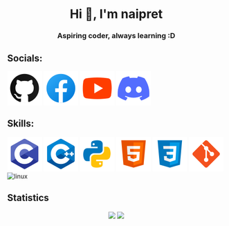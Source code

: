<h1 align="center">Hi 👋, I'm naipret</h1>
<h3 align="center">Aspiring coder, always learning :D</h3>

<!-- - 📫 How to reach me **ngvphu235e@gmail.com**-->

<h2 align="left">Socials:</h2>
<p align="left">
  <a href="https://github.com/naipret" target="_blank" style="text-decoration: none; display: inline-block">
    <img align="center" src="https://raw.githubusercontent.com/naipret/naipret/master/src/icon/github.svg" alt="github" />
  </a>
  <a href="https://facebook.com/naipret" target="_blank" style="text-decoration: none; display: inline-block">
    <img align="center" src="https://raw.githubusercontent.com/naipret/naipret/master/src/icon/facebook.svg" alt="facebook" />
  </a>
  <a href="https://youtube.com/@naipret" target="_blank" style="text-decoration: none; display: inline-block">
    <img align="center" src="https://raw.githubusercontent.com/naipret/naipret/master/src/icon/youtube.svg" alt="youtube" />
  </a>
  <a href="https://discord.com/invite/ABmNTDpMeJ" target="_blank" style="text-decoration: none; display: inline-block">
    <img align="center" src="https://raw.githubusercontent.com/naipret/naipret/master/src/icon/discord.svg" alt="discord" />
  </a>
</p>

<h2 align="left">Skills:</h2>
<p align="left">
  <a href="https://github.com/naipret?tab=repositories&language=c" target="_blank" style="text-decoration: none; display: inline-block">
    <img src="https://raw.githubusercontent.com/naipret/naipret/master/src/icon/c.svg" alt="c" />
  </a>
  <a href="https://github.com/naipret?tab=repositories&language=c%2B%2B" target="_blank" style="text-decoration: none; display: inline-block">
    <img src="https://raw.githubusercontent.com/naipret/naipret/master/src/icon/cpp.svg" alt="cpp" />
  </a>
  <a href="https://github.com/naipret?tab=repositories&language=python" target="_blank" style="text-decoration: none; display: inline-block">
    <img src="https://raw.githubusercontent.com/naipret/naipret/master/src/icon/python.svg" alt="python" />
  </a>
  <a href="https://github.com/naipret?tab=repositories&language=html" target="_blank" style="text-decoration: none; display: inline-block">
    <img src="https://raw.githubusercontent.com/naipret/naipret/master/src/icon/html.svg" alt="html" />
  </a>
  <a href="https://github.com/naipret?tab=repositories&language=css" target="_blank" style="text-decoration: none; display: inline-block">
    <img src="https://raw.githubusercontent.com/naipret/naipret/master/src/icon/css.svg" alt="css" />
  </a>
  <a href="https://github.com/naipret?tab=repositories" target="_blank" style="text-decoration: none; display: inline-block">
    <img src="https://raw.githubusercontent.com/naipret/naipret/master/src/icon/git.svg" alt="git" />
  </a>
  <a href="https://github.com/torvalds/linux" target="_blank" style="text-decoration: none; display: inline-block">
    <img src="https://raw.githubusercontent.com/naipret/naipret/master/src/icon/linux.svg" alt="linux" />
  </a>
</p>

<h2>Statistics</h2>
<p align="center">
  <a href="https://github.com/anuraghazra/github-readme-stats?tab=readme-ov-file#github-stats-card" target="_blank" style="text-decoration: none; display: inline-block">
    <img height="200" align="center" src="https://github-readme-stats.vercel.app/api?username=naipret&show_icons=true&hide_border=true&theme=dark#gh-dark-mode-only" />
  </a>
  <a href="https://github.com/anuraghazra/github-readme-stats?tab=readme-ov-file#top-languages-card" target="_blank" style="text-decoration: none; display: inline-block">
    <img height="200" align="center" src="https://github-readme-stats.vercel.app/api/top-langs/?username=naipret&langs_count=8&layout=compact&hide_border=true&theme=dark#gh-dark-mode-only" />
  </a>
</p>
